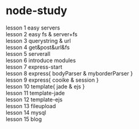 # node-study
lesson 1 easy servers <br/>
lesson 2 easy fs   &   server+fs <br/>
lesson 3 querystring & url <br/>
lesson 4 get&post&url&fs <br/>
lesson 5 serverall  <br/>
lesson 6 introduce modules  <br/>
lesson 7 express-start  <br/>
lesson 8 express{ bodyParser & myborderParser } <br/>
lesson 9 express{ cooike & session }  <br/>
lesson 10 template{ jade & ejs }  <br/>
lesson 11 template-jade  <br/>
lesson 12 template-ejs  <br/>
lesson 13 fileupload  <br/>
lesson 14 mysql  <br/>
lesson 15 blog  <br/>